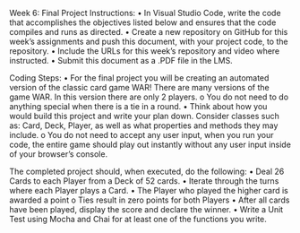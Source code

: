 Week 6: Final Project
Instructions:
  •	In Visual Studio Code, write the code that accomplishes the objectives listed below and ensures that the code compiles and runs as directed. 
  •	Create a new repository on GitHub for this week’s assignments and push this document, with your project code, to the repository.
  •	Include the URLs for this week’s repository and video where instructed.
  •	Submit this document as a .PDF file in the LMS.

Coding Steps:
  •	For the final project you will be creating an automated version of the classic card game WAR! There are many versions of the game WAR. In this version there are only 2 players.
     o	You do not need to do anything special when there is a tie in a round.
  •	Think about how you would build this project and write your plan down. Consider classes such as: Card, Deck, Player, as well as what properties and methods they may include. 
      o	You do not need to accept any user input, when you run your code, the entire game should play out instantly without any user input inside of your browser’s console.

The completed project should, when executed, do the following:
  •	Deal 26 Cards to each Player from a Deck of 52 cards.
  •	Iterate through the turns where each Player plays a Card.
  •	The Player who played the higher card is awarded a point
      o	Ties result in zero points for both Players
  •	After all cards have been played, display the score and declare the winner.
  •	Write a Unit Test using Mocha and Chai for at least one of the functions you write.

